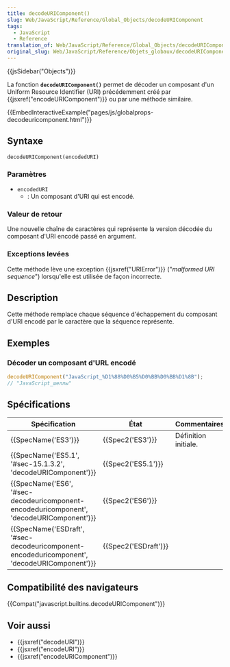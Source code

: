 ```yaml
---
title: decodeURIComponent()
slug: Web/JavaScript/Reference/Global_Objects/decodeURIComponent
tags:
  - JavaScript
  - Reference
translation_of: Web/JavaScript/Reference/Global_Objects/decodeURIComponent
original_slug: Web/JavaScript/Reference/Objets_globaux/decodeURIComponent
---
```

{{jsSidebar("Objects")}}

La fonction **`decodeURIComponent()`** permet de décoder un composant d'un Uniform Resource Identifier (URI) précédemment créé par {{jsxref("encodeURIComponent")}} ou par une méthode similaire.

{{EmbedInteractiveExample("pages/js/globalprops-decodeuricomponent.html")}}

## Syntaxe

    decodeURIComponent(encodedURI)

### Paramètres

- `encodedURI`
  - : Un composant d'URI qui est encodé.

### Valeur de retour

Une nouvelle chaîne de caractères qui représente la version décodée du composant d'URI encodé passé en argument.

### Exceptions levées

Cette méthode lève une exception {{jsxref("URIError")}} ("_malformed URI sequence_") lorsqu'elle est utilisée de façon incorrecte.

## Description

Cette méthode remplace chaque séquence d'échappement du composant d'URI encodé par le caractère que la séquence représente.

## Exemples

### Décoder un composant d'URL encodé

```js
decodeURIComponent("JavaScript_%D1%88%D0%B5%D0%BB%D0%BB%D1%8B");
// "JavaScript_шеллы"
```

## Spécifications

| Spécification                                                                                                                | État                         | Commentaires         |
| ---------------------------------------------------------------------------------------------------------------------------- | ---------------------------- | -------------------- |
| {{SpecName('ES3')}}                                                                                                     | {{Spec2('ES3')}}         | Définition initiale. |
| {{SpecName('ES5.1', '#sec-15.1.3.2', 'decodeURIComponent')}}                                             | {{Spec2('ES5.1')}}     |                      |
| {{SpecName('ES6', '#sec-decodeuricomponent-encodeduricomponent', 'decodeURIComponent')}}         | {{Spec2('ES6')}}         |                      |
| {{SpecName('ESDraft', '#sec-decodeuricomponent-encodeduricomponent', 'decodeURIComponent')}} | {{Spec2('ESDraft')}} |                      |

## Compatibilité des navigateurs

{{Compat("javascript.builtins.decodeURIComponent")}}

## Voir aussi

- {{jsxref("decodeURI")}}
- {{jsxref("encodeURI")}}
- {{jsxref("encodeURIComponent")}}
